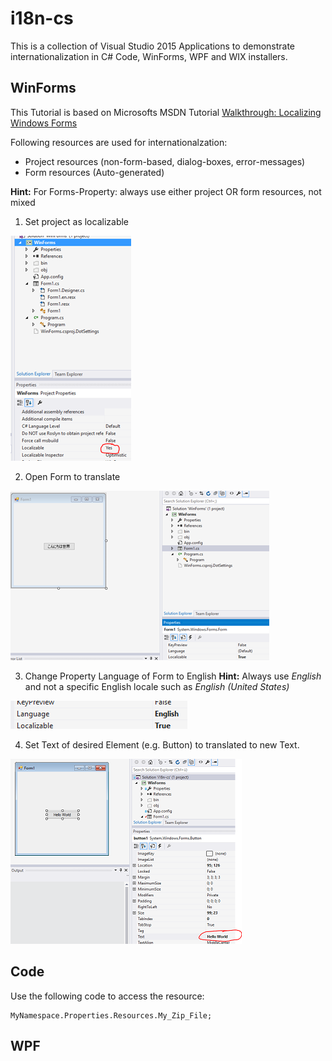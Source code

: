 # i18n-cs
This is a collection of Visual Studio 2015 Applications to demonstrate internationalization in C# Code, WinForms, WPF and WIX installers.

## WinForms
This Tutorial is based on Microsofts MSDN Tutorial [Walkthrough: Localizing Windows Forms](https://msdn.microsoft.com/en-us/library/y99d1cd3(v=vs.100).aspx)

Following resources are used for internationalzation:

* Project resources (non-form-based, dialog-boxes, error-messages)
* Form resources (Auto-generated)

**Hint:** For Forms-Property: always use either project OR form resources, not mixed

1. Set project as localizable

![Set localizable](tutorial_img/1_enablei18n.png)

2. Open Form to translate

![Set localizable](tutorial_img/1_formDefaultLanguage.png)

3. Change Property Language of Form to English
**Hint:** Always use _English_ and not a specific English locale such as _English (United States)_

![Set localizable](tutorial_img/1_formEnglish.png)

4. Set Text of desired Element (e.g. Button) to translated to new Text.

![Set localizable](tutorial_img/1_formEnglishText.png)


## Code

Use the following code to access the resource:

	MyNamespace.Properties.Resources.My_Zip_File;
	
## WPF